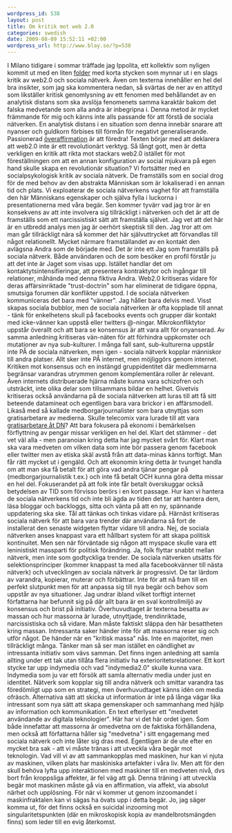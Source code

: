 ```yaml
--- 
wordpress_id: 538 
layout: post
title: Om kritik mot web 2.0 
categories: swedish 
date: 2009-08-09 15:52:11 +02:00 
wordpress_url: http://www.blay.se/?p=538 
---
```


I Milano tidigare i sommar träffade jag Ippolita, ett kollektiv som nyligen kommit ut med en liten [folder](http://networkcultures.org/wpmu/geert/2009/06/15/the-digital-given-10-web-20-theses-by-ippolita-geert-lovink-ned-rossiter/) med korta stycken som mynnar ut i en slags kritik av web2.0 och sociala nätverk. Även om texterna innehåller en hel del bra insikter, som jag ska kommentera nedan, så svärtas de ner av en attityd som likställer kritisk genomlysning av ett fenomen med behållandet av en analytisk distans som ska avslöja fenomenets samma karaktär bakom det falska medvetande som alla andra är inbegripna i. Denna metod är mycket främmande för mig och känns inte alls passande för att förstå de sociala nätverken. En analytisk distans i en situation som denna innebär snarare att nyanser och guldkorn förbises till förmån för negativt generaliserande. Passionerad [överaffirmation](http://copyriot.se/2008/01/17/facebook-i-backspegeln-i-ontologi/) är att föredra! Texten börjar med att deklarera att web2.0 inte är ett revolutionärt verktyg. Så långt gott, men är detta verkligen en kritik att rikta mot stackars web2.0 istället för mot föreställningen om att en annan konfiguration av social mjukvara på egen hand skulle skapa en revolutionär situation? Vi fortsätter med en socialpsykologisk kritik av sociala nätverk. De framställs som en social drog för de med behov av den abstrakta Människan som är lokaliserad i en annan tid och plats. Vi exploaterar de sociala nätverkens vaghet för att framställa den här Människans egenskaper och själva fylla i luckorna i presentationerna med våra begär. Sen kommer tyvärr vad jag tror är en konsekvens av att inte involvera sig tillräckligt i nätverken och det är att de framställs som ett narcissistiskt sätt att framställa självet. Jag vet att det här är en utbredd analys men jag är oerhört skeptisk till den. Jag tror att om man går tillräckligt nära så kommer det här självuttrycket att förvandlas till något relationellt. Mycket närmare framställandet av en kontakt den avlägsna Andra som de började med. Det är inte ett Jag som framställs på sociala nätverk. Både användaren och de som besöker en profil förstår ju att det inte är Jaget som visas upp. Istället handlar det om kontaktytsintensifieringar, att presentera kontraktytor och ingångar till relationer, måhända med denna fiktiva Andra. Web2.0 kritiseras vidare för deras affärsinriktade "trust-doctrin" som har eliminerat de tidigare öppna, smutsiga forumen där konflikter uppstod. I de sociala nätverken kommuniceras det bara med "vänner". Jag håller bara delvis med. Visst skapas sociala bubblor, men de sociala nätverken är ofta kopplade till annat - tänk för enkelhetens skull på facebooks events och grupper där kontakt med icke-vänner kan uppstå eller twitters @-ningar. Mikrokonfliktytor uppstår överallt och att bara se konsensus är att vara allt för onyanserad. Av samma anledning kritiseras vän-näten för att förhindra uppkomster och mutationer av nya sub-kulturer. I många fall sant, sub-kulturerna uppstår inte PÅ de sociala nätverken, men igen - sociala nätverk kopplar människor till andra platser. Allt sker inte PÅ internet, men möjliggörs genom internet. Kritiken mot konsensus och en instängd gruppidentitet där medlemmarna begränsar varandras utrymmen genom komplementära roller är relevant. Även internets distribuerade hjärna måste kunna vara schizofren och utsträckt, inte olika delar som tillsammans bildar en helhet. Givetvis kritiseras också användarna på de sociala nätverken att luras till att få sitt beteende datamineat och egentligen bara vara brickor i en affärsmodell. Likaså med så kallade medborgarjournalister som bara utnyttjas som gratisarbetare av medierna. Skulle telecomix vara lurade till att vara [gratisarbetare åt DN](http://www.dn.se/kultur-noje/nyheter/internatet-som-vill-bygga-om-eu-1.920243)? Att bara fokusera på ekonomi i bemärkelsen förflyttning av pengar missar verkligen en hel del. Klart det stämmer - det vet väl alla - men paranoian kring detta har jag mycket svårt för. Klart man ska vara medveten om vilken data som inte bör passera genom facebook eller twitter men av etiska skäl avstå från att data-minas känns torftigt. Man får rätt mycket ut i gengäld. Och att ekonomin kring detta är tvunget handla om att man ska få betalt för att göra vad andra tjänar pengar på (medborgarjournalistik t.ex.) och inte få betalt OCH kunna göra detta missar en hel del. Fokuserandet på att folk inte får betalt överskuggar också betydelsen av TID som förvisso berörs i en kort passage. Hur kan vi hantera de sociala nätverkens tid och inte bli ägda av tiden det tar att hantera dem, läsa bloggar och backloggs, sitta och vänta på att en ny, spännande uppdatering ska ske. Tål att tänkas och tinkas vidare på. Härnäst kritiseras sociala nätverk för att bara vara trender där användarna så fort de installerat den senaste widgeten flyttar vidare till andra. Nej, de sociala nätverken anses knappast vara ett hållbart system för att skapa politisk kontinuitet. Men sen när förväntade sig någon att myspace skulle vara ett leninistiskt massparti för politisk förändring. Ja, folk flyttar snabbt mellan nätverk, men inte som godtyckliga trender. De sociala nätverken utsätts för selektionsprinciper (kommer knappast ta med alla facebookvänner till nästa nätverk) och utvecklingen av sociala nätverk är progressivt. De tar lärdom av varandra, kopierar, muterar och förbättrar. Inte för att nå fram till en perfekt slutpunkt men för att anpassa sig till nya begär och behov som uppstår av nya situationer. Jag undrar ibland vilket torftigt internet författarna har befunnit sig på där allt bara är en sval kontrollmiljö av konsensus och brist på initiativ. Överhuvudtaget är texterna besatta av massan och hur massorna är lurade, utnyttjade, trendinriktade, narcissistiska och så vidare. Man måste faktiskt släppa den här besattheten kring massan. Intressanta saker händer inte för att massorna reser sig och utför något. De händer när en "kritisk massa" nås. Inte en majoritet, men tillräckligt många. Tänker man så ser man istället en oändlighet av intressanta initiativ som vävs samman. Det finns ingen anledning att samla allting under ett tak utan tillåta flera initiativ ha exterioritetsrelationer. Ett kort stycke tar upp indymedia och vad "indymedia2.0" skulle kunna vara. Indymedia som ju var ett försök att samla alternativ media under just en identitet. Nätverk som kopplar sig till andra nätverk och smittar varandra tas föredömligt upp som en strategi, men överhuvudtaget känns idén om media ofräsch. Alternativa sätt att skicka ut information är inte på långa vägar lika intressant som nya sätt att skapa gemenskaper och sammanhang med hjälp av information och kommunikation. En text efterlyser ett "medvetet användande av digitala teknologier". Här har vi det här ordet igen. Som både innefattar att massorna är omedvetna om de faktiska förhållandena, men också att författarna håller sig "medvetna" i sitt engagemang med sociala nätverk och inte låter sig dras med. Egentligen är de ute efter en mycket bra sak - att vi måste tränas i att utveckla våra begär mot teknologin. Vad vill vi av att sammankopplas med maskinen, hur kan vi njuta av maskinen, vilken plats har maskiniska artefakter i våra liv. Men att för den skull behöva lyfta upp interaktionen med maskiner till en medveten nivå, dvs bort från kroppsliga affekter, är fel väg att gå. Denna träning i att utveckla begär mot maskinen måste gå via en affirmation, via affekt, via absolut närhet och upplösning. För när vi kommer ut genom inzoomandet i maskinfraktalen kan vi sägas ha övats upp i detta begär. Jo, jag säger komma ut, för det finns också en suicidal inzooming mot singularitetspunkten (där en mikroskopisk kopia av mandelbrotsmängden finns) som leder till en evig återkomst. 